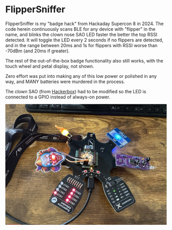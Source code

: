 # FlipperSniffer

FlipperSniffer is my "badge hack" from Hackaday Supercon 8 in 2024.
The code herein continuously scans BLE for any device with "flipper" in the name, and blinks the clown nose SAO LED faster the better the top RSSI detected.
It will toggle the LED every 2 seconds if no flippers are detected, and in the range between 20ms and 1s for flippers with RSSI worse than -70dBm (and 20ms if greater).

The rest of the out-of-the-box badge functionality also still works, with the touch wheel and petal display, not shown.

Zero effort was put into making any of this low power or polished in any way, and MANY batteries were murdered in the process. 

The clown SAO (from [Hackerbox](https://hackerboxes.com/products/simple-add-on-kits?variant=41905954979929)) had to be modified so the LED is connected to a GPIO instead of always-on power. 

![Photo of badge](badge.jpg)